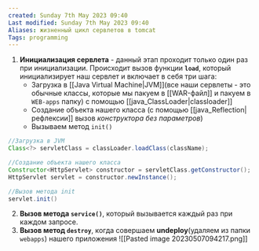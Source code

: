 ```yaml
---
created: Sunday 7th May 2023 09:40
Last modified: Sunday 7th May 2023 09:40
Aliases: жизненный цикл сервлетов в tomcat
Tags: programming
---
```


1. **Инициализация сервлета** - данный этап проходит только один раз при инициализации. Происходит вызов функции **`load`**, который инициализирует наш сервлет и включает в себя три шага:
	- Загрузка в [[Java Virtual Machine|JVM]](все наши сервлеты - это обычные классы, которые мы пакуем в [[WAR-файл]] и пакуем в `WEB-apps` папку) c помощью [[java_ClassLoader|classloader]] 
	- Создание объекта нашего класса (с помощью [[java_Reflection|рефлексии]] вызов *конструктора без параметров*)
	- Вызываем метод `init()`
```java
//Загрузка в JVM
Class<?> servletClass = classLoader.loadClass(className);

//Создание объекта нашего класса
Constructor<HttpServlet> constructor = servletClass.getConstructor();
HttpServlet servlet = constructor.newInstance();

//Вызов метода init
servlet.init()
```
2. **Вызов метода `service()`**, который вызывается каждый раз при каждом запросе.
3. **Вызов метод `destroy`**, когда совершаем **undeploy**(удаляем из папки `webapps`) нашего приложения
![[Pasted image 20230507094217.png]]

